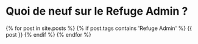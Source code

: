 # Quoi de neuf sur le **Refuge Admin** ?

{% for post in site.posts %}
  {% if post.tags contains 'Refuge Admin' %}
    {{ post }}
  {% endif %}
{% endfor %}
